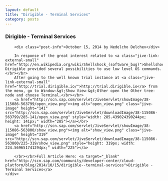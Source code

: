 ```yaml
---
layout: default
title: "Dirigible - Terminal Services"
category: posts
---
```

<div class="container">
	<div class="post">
		<b><h3>Dirigible - Terminal Services</h3></b>
		
		<div class="post-info">October 15, 2014 by Nedelcho Delchev</div>
		
		In response of the great interest related to <a class="jive-link-external-small" href="http://en.wikipedia.org/wiki/Shellshock_(software_bug)">Shellshock</a>, Dirigible provided several possibilities to use low level OS commands.</br></br>
		After going to the well known trial instance at <a class="jive-link-external-small" href="http://trial.dirigible.io/">http://trial.dirigible.io</a> from the menu, go to Window-&gt;Show View-&gt;Other open the Other tree-node and choose Terminal.</br></br>
		<a href="http://scn.sap.com/servlet/JiveServlet/showImage/38-115086-563799/open_view.png"><img alt="open_view.png" class="jive-image" height="141" src="http://scn.sap.com/servlet/JiveServlet/downloadImage/38-115086-563799/285-141/open_view.png" style="width: 285.439024390244px; height: 141px;" width="285"></a></br>
		<a href="http://scn.sap.com/servlet/JiveServlet/showImage/38-115086-563800/show_view.png"><img alt="show_view.png" class="jive-image" height="319" src="http://scn.sap.com/servlet/JiveServlet/downloadImage/38-115086-563800/225-319/show_view.png" style="height: 319px; width: 224.569651741294px;" width="225"></a>

		</br></br>Full Article Here: <a target="_blank" href="http://scn.sap.com/community/developer-center/cloud-platform/blog/2014/10/15/dirigible--terminal-services">Dirigible - Terminal Services</a>
	</div>
</div>